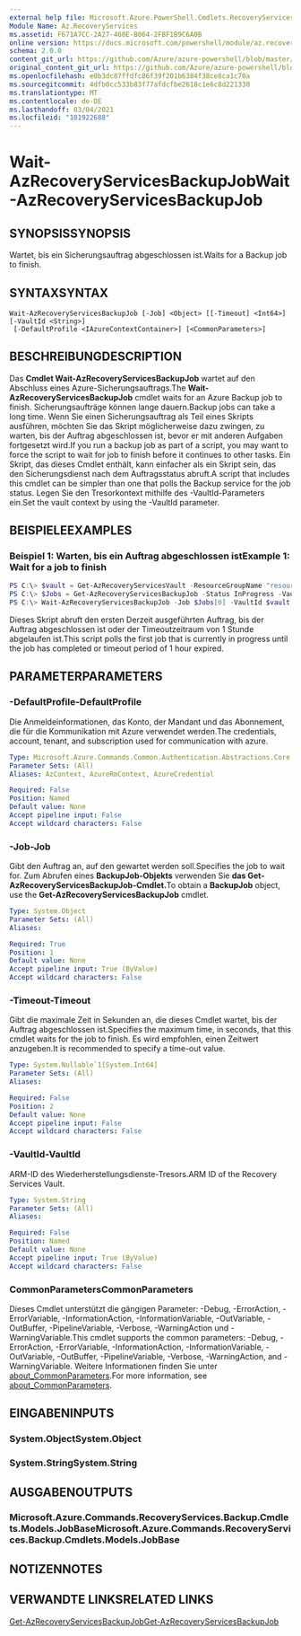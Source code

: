 ```yaml
---
external help file: Microsoft.Azure.PowerShell.Cmdlets.RecoveryServices.Backup.dll-Help.xml
Module Name: Az.RecoveryServices
ms.assetid: F671A7CC-2A27-460E-B064-2FBF1B9C6A0B
online version: https://docs.microsoft.com/powershell/module/az.recoveryservices/wait-azrecoveryservicesbackupjob
schema: 2.0.0
content_git_url: https://github.com/Azure/azure-powershell/blob/master/src/RecoveryServices/RecoveryServices/help/Wait-AzRecoveryServicesBackupJob.md
original_content_git_url: https://github.com/Azure/azure-powershell/blob/master/src/RecoveryServices/RecoveryServices/help/Wait-AzRecoveryServicesBackupJob.md
ms.openlocfilehash: e0b3dc87ffdfc86f39f201b6384f38ce8ca1c70a
ms.sourcegitcommit: 4dfb0cc533b83f77afdcfbe2618c1e6c8d221330
ms.translationtype: MT
ms.contentlocale: de-DE
ms.lasthandoff: 03/04/2021
ms.locfileid: "101922688"
---
```

# <span data-ttu-id="e5c23-101">Wait-AzRecoveryServicesBackupJob</span><span class="sxs-lookup"><span data-stu-id="e5c23-101">Wait-AzRecoveryServicesBackupJob</span></span>

## <span data-ttu-id="e5c23-102">SYNOPSIS</span><span class="sxs-lookup"><span data-stu-id="e5c23-102">SYNOPSIS</span></span>

<span data-ttu-id="e5c23-103">Wartet, bis ein Sicherungsauftrag abgeschlossen ist.</span><span class="sxs-lookup"><span data-stu-id="e5c23-103">Waits for a Backup job to finish.</span></span>

## <span data-ttu-id="e5c23-104">SYNTAX</span><span class="sxs-lookup"><span data-stu-id="e5c23-104">SYNTAX</span></span>

```
Wait-AzRecoveryServicesBackupJob [-Job] <Object> [[-Timeout] <Int64>] [-VaultId <String>]
 [-DefaultProfile <IAzureContextContainer>] [<CommonParameters>]
```

## <span data-ttu-id="e5c23-105">BESCHREIBUNG</span><span class="sxs-lookup"><span data-stu-id="e5c23-105">DESCRIPTION</span></span>

<span data-ttu-id="e5c23-106">Das **Cmdlet Wait-AzRecoveryServicesBackupJob** wartet auf den Abschluss eines Azure-Sicherungsauftrags.</span><span class="sxs-lookup"><span data-stu-id="e5c23-106">The **Wait-AzRecoveryServicesBackupJob** cmdlet waits for an Azure Backup job to finish.</span></span>
<span data-ttu-id="e5c23-107">Sicherungsaufträge können lange dauern.</span><span class="sxs-lookup"><span data-stu-id="e5c23-107">Backup jobs can take a long time.</span></span>
<span data-ttu-id="e5c23-108">Wenn Sie einen Sicherungsauftrag als Teil eines Skripts ausführen, möchten Sie das Skript möglicherweise dazu zwingen, zu warten, bis der Auftrag abgeschlossen ist, bevor er mit anderen Aufgaben fortgesetzt wird.</span><span class="sxs-lookup"><span data-stu-id="e5c23-108">If you run a backup job as part of a script, you may want to force the script to wait for job to finish before it continues to other tasks.</span></span>
<span data-ttu-id="e5c23-109">Ein Skript, das dieses Cmdlet enthält, kann einfacher als ein Skript sein, das den Sicherungsdienst nach dem Auftragsstatus abruft.</span><span class="sxs-lookup"><span data-stu-id="e5c23-109">A script that includes this cmdlet can be simpler than one that polls the Backup service for the job status.</span></span>
<span data-ttu-id="e5c23-110">Legen Sie den Tresorkontext mithilfe des -VaultId-Parameters ein.</span><span class="sxs-lookup"><span data-stu-id="e5c23-110">Set the vault context by using the -VaultId parameter.</span></span>

## <span data-ttu-id="e5c23-111">BEISPIELE</span><span class="sxs-lookup"><span data-stu-id="e5c23-111">EXAMPLES</span></span>

### <span data-ttu-id="e5c23-112">Beispiel 1: Warten, bis ein Auftrag abgeschlossen ist</span><span class="sxs-lookup"><span data-stu-id="e5c23-112">Example 1: Wait for a job to finish</span></span>

```powershell
PS C:\> $vault = Get-AzRecoveryServicesVault -ResourceGroupName "resourceGroup" -Name "vaultName"
PS C:\> $Jobs = Get-AzRecoveryServicesBackupJob -Status InProgress -VaultId $vault.ID
PS C:\> Wait-AzRecoveryServicesBackupJob -Job $Jobs[0] -VaultId $vault.ID -Timeout 3600
```

<span data-ttu-id="e5c23-113">Dieses Skript abruft den ersten Derzeit ausgeführten Auftrag, bis der Auftrag abgeschlossen ist oder der Timeoutzeitraum von 1 Stunde abgelaufen ist.</span><span class="sxs-lookup"><span data-stu-id="e5c23-113">This script polls the first job that is currently in progress until the job has completed or timeout period of 1 hour expired.</span></span>

## <span data-ttu-id="e5c23-114">PARAMETER</span><span class="sxs-lookup"><span data-stu-id="e5c23-114">PARAMETERS</span></span>

### <span data-ttu-id="e5c23-115">-DefaultProfile</span><span class="sxs-lookup"><span data-stu-id="e5c23-115">-DefaultProfile</span></span>

<span data-ttu-id="e5c23-116">Die Anmeldeinformationen, das Konto, der Mandant und das Abonnement, die für die Kommunikation mit Azure verwendet werden.</span><span class="sxs-lookup"><span data-stu-id="e5c23-116">The credentials, account, tenant, and subscription used for communication with azure.</span></span>

```yaml
Type: Microsoft.Azure.Commands.Common.Authentication.Abstractions.Core.IAzureContextContainer
Parameter Sets: (All)
Aliases: AzContext, AzureRmContext, AzureCredential

Required: False
Position: Named
Default value: None
Accept pipeline input: False
Accept wildcard characters: False
```

### <span data-ttu-id="e5c23-117">-Job</span><span class="sxs-lookup"><span data-stu-id="e5c23-117">-Job</span></span>

<span data-ttu-id="e5c23-118">Gibt den Auftrag an, auf den gewartet werden soll.</span><span class="sxs-lookup"><span data-stu-id="e5c23-118">Specifies the job to wait for.</span></span>
<span data-ttu-id="e5c23-119">Zum Abrufen eines **BackupJob-Objekts** verwenden Sie **das Get-AzRecoveryServicesBackupJob-Cmdlet.**</span><span class="sxs-lookup"><span data-stu-id="e5c23-119">To obtain a **BackupJob** object, use the **Get-AzRecoveryServicesBackupJob** cmdlet.</span></span>

```yaml
Type: System.Object
Parameter Sets: (All)
Aliases:

Required: True
Position: 1
Default value: None
Accept pipeline input: True (ByValue)
Accept wildcard characters: False
```

### <span data-ttu-id="e5c23-120">-Timeout</span><span class="sxs-lookup"><span data-stu-id="e5c23-120">-Timeout</span></span>

<span data-ttu-id="e5c23-121">Gibt die maximale Zeit in Sekunden an, die dieses Cmdlet wartet, bis der Auftrag abgeschlossen ist.</span><span class="sxs-lookup"><span data-stu-id="e5c23-121">Specifies the maximum time, in seconds, that this cmdlet waits for the job to finish.</span></span>
<span data-ttu-id="e5c23-122">Es wird empfohlen, einen Zeitwert anzugeben.</span><span class="sxs-lookup"><span data-stu-id="e5c23-122">It is recommended to specify a time-out value.</span></span>

```yaml
Type: System.Nullable`1[System.Int64]
Parameter Sets: (All)
Aliases:

Required: False
Position: 2
Default value: None
Accept pipeline input: False
Accept wildcard characters: False
```

### <span data-ttu-id="e5c23-123">-VaultId</span><span class="sxs-lookup"><span data-stu-id="e5c23-123">-VaultId</span></span>

<span data-ttu-id="e5c23-124">ARM-ID des Wiederherstellungsdienste-Tresors.</span><span class="sxs-lookup"><span data-stu-id="e5c23-124">ARM ID of the Recovery Services Vault.</span></span>

```yaml
Type: System.String
Parameter Sets: (All)
Aliases:

Required: False
Position: Named
Default value: None
Accept pipeline input: True (ByValue)
Accept wildcard characters: False
```

### <span data-ttu-id="e5c23-125">CommonParameters</span><span class="sxs-lookup"><span data-stu-id="e5c23-125">CommonParameters</span></span>
<span data-ttu-id="e5c23-126">Dieses Cmdlet unterstützt die gängigen Parameter: -Debug, -ErrorAction, -ErrorVariable, -InformationAction, -InformationVariable, -OutVariable, -OutBuffer, -PipelineVariable, -Verbose, -WarningAction und -WarningVariable.</span><span class="sxs-lookup"><span data-stu-id="e5c23-126">This cmdlet supports the common parameters: -Debug, -ErrorAction, -ErrorVariable, -InformationAction, -InformationVariable, -OutVariable, -OutBuffer, -PipelineVariable, -Verbose, -WarningAction, and -WarningVariable.</span></span> <span data-ttu-id="e5c23-127">Weitere Informationen finden Sie unter [about_CommonParameters](http://go.microsoft.com/fwlink/?LinkID=113216).</span><span class="sxs-lookup"><span data-stu-id="e5c23-127">For more information, see [about_CommonParameters](http://go.microsoft.com/fwlink/?LinkID=113216).</span></span>

## <span data-ttu-id="e5c23-128">EINGABEN</span><span class="sxs-lookup"><span data-stu-id="e5c23-128">INPUTS</span></span>

### <span data-ttu-id="e5c23-129">System.Object</span><span class="sxs-lookup"><span data-stu-id="e5c23-129">System.Object</span></span>

### <span data-ttu-id="e5c23-130">System.String</span><span class="sxs-lookup"><span data-stu-id="e5c23-130">System.String</span></span>

## <span data-ttu-id="e5c23-131">AUSGABEN</span><span class="sxs-lookup"><span data-stu-id="e5c23-131">OUTPUTS</span></span>

### <span data-ttu-id="e5c23-132">Microsoft.Azure.Commands.RecoveryServices.Backup.Cmdlets.Models.JobBase</span><span class="sxs-lookup"><span data-stu-id="e5c23-132">Microsoft.Azure.Commands.RecoveryServices.Backup.Cmdlets.Models.JobBase</span></span>

## <span data-ttu-id="e5c23-133">NOTIZEN</span><span class="sxs-lookup"><span data-stu-id="e5c23-133">NOTES</span></span>

## <span data-ttu-id="e5c23-134">VERWANDTE LINKS</span><span class="sxs-lookup"><span data-stu-id="e5c23-134">RELATED LINKS</span></span>

[<span data-ttu-id="e5c23-135">Get-AzRecoveryServicesBackupJob</span><span class="sxs-lookup"><span data-stu-id="e5c23-135">Get-AzRecoveryServicesBackupJob</span></span>](./Get-AzRecoveryServicesBackupJob.md)
